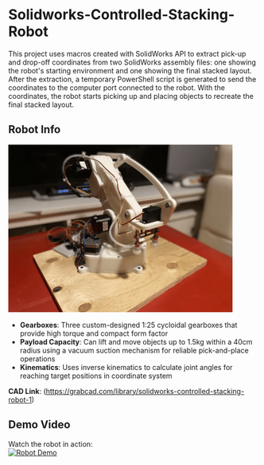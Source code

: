 # Solidworks-Controlled-Stacking-Robot
This project uses macros created with SolidWorks API to extract pick-up and drop-off coordinates from two SolidWorks assembly files: one showing the robot's starting environment and one showing the final stacked layout. After the extraction, a temporary PowerShell script is generated to send the coordinates to the computer port connected to the robot. With the coordinates, the robot starts picking up and placing objects to recreate the final stacked layout.

## Robot Info
![Robotic Arm](SolidworksControlledStackingRobotImage.png)
- **Gearboxes**: Three custom-designed 1:25 cycloidal gearboxes that provide high torque and compact form factor
- **Payload Capacity**: Can lift and move objects up to 1.5kg within a 40cm radius using a vacuum suction mechanism for reliable pick-and-place operations
- **Kinematics**: Uses inverse kinematics to calculate joint angles for reaching target positions in coordinate system

**CAD Link**: (https://grabcad.com/library/solidworks-controlled-stacking-robot-1)

## Demo Video

Watch the robot in action:  
[![Robot Demo](https://img.youtube.com/vi/8PGG2dZVc4I/0.jpg)](https://www.youtube.com/shorts/8PGG2dZVc4I)

